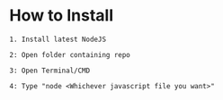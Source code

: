 # How to Install
```
1. Install latest NodeJS
```
```
2: Open folder containing repo
```
```
3: Open Terminal/CMD
```
```
4: Type "node <Whichever javascript file you want>"
```
